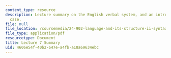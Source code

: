 ```yaml
---
content_type: resource
description: Lecture summary on the English verbal system, and an introduction to
  case.
file: null
file_location: /coursemedia/24-902-language-and-its-structure-ii-syntax-fall-2003/4606e54f40b2647ea4fba18a69634ebc_ln78_oct6_8_sum.pdf
file_type: application/pdf
resourcetype: Document
title: Lecture 7 Summary
uid: 4606e54f-40b2-647e-a4fb-a18a69634ebc
---
```


